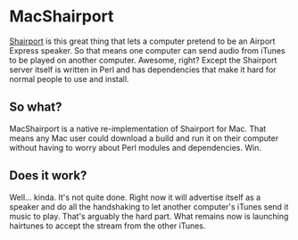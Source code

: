 # MacShairport
[Shairport](https://github.com/albertz/shairport) is this great thing that lets a computer pretend to be an Airport Express speaker. So that means one computer can send audio from iTunes to be played on another computer. Awesome, right? Except the Shairport server itself is written in Perl and has dependencies that make it hard for normal people to use and install.

## So what?
MacShairport is a native re-implementation of Shairport for Mac. That means any Mac user could download a build and run it on their computer without having to worry about Perl modules and dependencies. Win.

## Does it work?
Well... kinda. It's not quite done. Right now it will advertise itself as a speaker and do all the handshaking to let another computer's iTunes send it music to play. That's arguably the hard part. What remains now is launching hairtunes to accept the stream from the other iTunes.